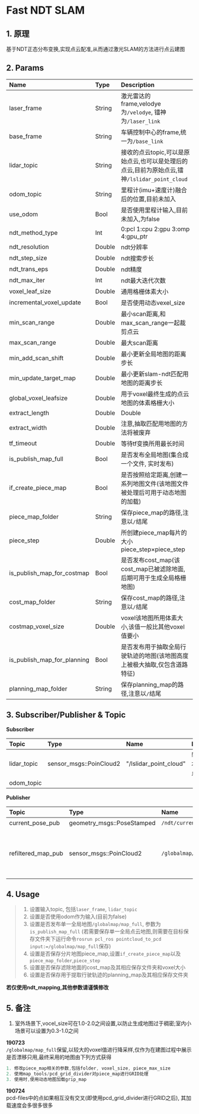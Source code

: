 # Fast NDT SLAM

## 1. 原理
基于NDT正态分布变换,实现点云配准,从而通过激光SLAM的方法进行点云建图

## 2. Params
|Name|Type|Description|
|:---|:---|:---|
| laser_frame | String | 激光雷达的frame,velodye为`/velodye`, 镭神为`/laser_link` |
| base_frame | String | 车辆控制中心的frame,统一为`/base_link` |
| lidar_topic | String | 接收的点云topic,可以是原始点云,也可以是处理后的点云,目前为原始点云,镭神`/lslidar_point_cloud` |
| odom_topic | String | 里程计(imu+速度计)融合后的位置,目前未加入 |
| use_odom | Bool | 是否使用里程计输入,目前未加入,为false |
| ndt_method_type | Int | 0:pcl 1:cpu 2:gpu 3:omp 4:gpu_ptr |
| ndt_resolution | Double | ndt分辨率 |
| ndt_step_size | Double | ndt搜索步长 |
| ndt_trans_eps | Double | ndt精度 |
| ndt_max_iter | Int | ndt最大迭代次数 |
| voxel_leaf_size| Double | 通用格栅体素大小 |
| incremental_voxel_update | Bool | 是否使用动态vexel_size |
| min_scan_range | Double | 最小scan距离,和max_scan_range一起裁剪点云 | 
| max_scan_range | Double | 最大scan距离 |
| min_add_scan_shift | Double | 最小更新全局地图的距离步长 |
| min_update_target_map | Double | 最小更新slam-ndt匹配用地图的距离步长 |
| global_voxel_leafsize | Double | 用于voxel最终生成的点云地图的体素格栅大小 |
| extract_length | Double | Double | 和extract_width一起,抽取匹配用地图 |
| extract_width | Double | 注意,抽取匹配用地图的方法将被废弃 |
| tf_timeout | Double | 等待tf变换所用最长时间 |
| is_publish_map_full | Bool | 是否发布全局地图(集合成一个文件, 实时发布) |
| if_create_piece_map | Bool | 是否按照给定距离,创建一系列地图文件(该地图文件被处理后可用于动态地图的加载) |
| piece_map_folder | String | 保存piece_map的路径,注意以`/`结尾 |
| piece_step | Double | 所创建piece_map每片的大小piece_step×piece_step |
| is_publish_map_for_costmap | Bool | 是否发布cost_map(该cost_map已被滤除地面,后期可用于生成全局格栅地图) |
| cost_map_folder| String | 保存cost_map的路径,注意以`/`结尾 |
| costmap_voxel_size| Double | voxel该地图所用体素大小,该值一般比其他voxel值要小 |
| is_publish_map_for_planning| Bool | 是否发布用于抽取全局行驶轨迹的地图(该地图高度上被极大抽取,仅包含道路特征) |
| planning_map_folder| String | 保存planning_map的路径,注意以`/`结尾 |


## 3. Subscriber/Publisher & Topic
**Subscriber**  

| Topic | Type | Name | Description |
| :---  | :--- | :--- | :--- |
| lidar_topic | sensor_msgs::PoinCloud2 | "/lslidar_point_cloud" | 输入的点云,本处为原始点云 |
| odom_topic | | |

**Publisher**  

| Topic | Type | Name | Description |
| :---  | :--- | :--- | :--- |
| current_pose_pub | geometry_msgs::PoseStamped | `/ndt/current_pose` | 当前位置 |
| refiltered_map_pub |  sensor_msgs::PoinCloud2 | `/globalmap/map_full` | 最终生成的全局点云地图(单一地图)(注:在目标保存文件夹下运行命令`rosrun pcl_ros pointcloud_to_pcd input:=/globalmap/map_full`保存) |


## 4. Usage
> 1. 设置输入topic, 包括`laser_frame`, `lidar_topic`
> 2. 设置是否使用odom作为输入(目前为false)
> 3. 设置是否发布单一全局地图`/globalmap/map_full`, 参数为`is_publish_map_full`
(若需要保存单一全局点云地图,则需要在目标保存文件夹下运行命令`rosrun pcl_ros pointcloud_to_pcd input:=/globalmap/map_full`保存)
> 4. 设置是否保存分片地图piece_map,设置`if_create_piece_map`以及`piece_map_folder`,`piece_step`
> 5. 设置是否保存滤除地面的cost_map及其相应保存文件夹和voxel大小
> 6. 设置是否保存用于提取行驶轨迹的planning_map及其相应保存文件夹

**若仅使用ndt_mapping,其他参数请谨慎修改**

## 5. 备注
1. 室外场景下,vocel_size可在1.0-2.0之间设置,以防止生成地图过于稠密;室内小场景可以设置为0.3-1.0之间

**190723**  
`/globalmap/map_full`保留,以较大的voxel值进行降采样,仅作为在建图过程中展示是否漂移只用,最终采用的地图由下列方式获得
```c++
1. 修改piece_map相关的参数,包括folder, voxel_size, piece_max_size
2. 使用map_tools/pcd_grid_divider对piece_map进行GRID处理
3. 使用时,使用动态地图加载grip_map
```

**190724**  
pcd-files中的点如果相互没有交叉(即使用pcd_grid_divider进行GRID之后), 其加载速度会多很多很多